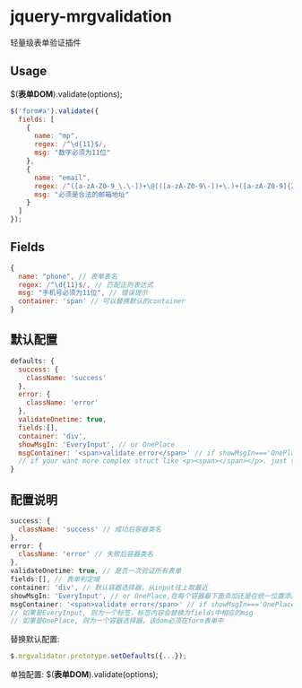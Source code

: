 # jquery-mrgvalidation

轻量级表单验证插件

## Usage
$(**表单DOM**).validate(options);
```javascript
$('form#a').validate({
  fields: [
    {
      name: "mp",
      regex: /^\d{11}$/,
      msg: "数字必须为11位"
    },
    {
      name: "email",
      regex: /^([a-zA-Z0-9_\.\-])+\@(([a-zA-Z0-9\-])+\.)+([a-zA-Z0-9]{2,4})+$/,
      msg: "必须是合法的邮箱地址"
    }
  ]
});
```

## Fields
```javascript
{
  name: "phone", // 表单表名
  regex: /^\d{11}$/, // 匹配正则表达式
  msg: "手机号必须为11位", // 错误提示
  container: 'span' // 可以替换默认的container
}
```

## 默认配置
```javascript
defaults: {
  success: {
    className: 'success'
  },
  error: {
    className: 'error'
  },
  validateOnetime: true,
  fields:[],
  container: 'div',
  showMsgIn: 'EveryInput', // or OnePlace
  msgContainer: '<span>validate error</span>' // if showMsgIn==='OnePlace', place a selector like .tip
  // if your want more complex struct like <p><span></span></p>. just set it like <p><span>{0}</span></p>
}
```

## 配置说明
```javascript
success: {
  className: 'success' // 成功后容器类名
},
error: {
  className: 'error' // 失败后容器类名
},
validateOnetime: true, // 是否一次验证所有表单
fields:[], // 表单判定域
container: 'div', // 默认容器选择器，从input往上取最近
showMsgIn: 'EveryInput', // or OnePlace,在每个容器最下面添加还是在统一位置添加
msgContainer: '<span>validate error</span>' // if showMsgIn==='OnePlace', place a selector like .tip
// 如果是EveryInput, 则为一个标签，标签内容会替换为fields中相应的msg
// 如果是OnePlace, 则为一个容器选择器，该dom必须在form表单中
```

替换默认配置:
```javascript
$.mrgvalidator.prototype.setDefaults({...});
```

单独配置:
$(**表单DOM**).validate(options);
